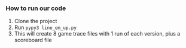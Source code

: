 ### How to run our code
1. Clone the project
2. Run `pypy3 line_em_up.py`
3. This will create 8 game trace files with 1 run of each version, plus a scoreboard file